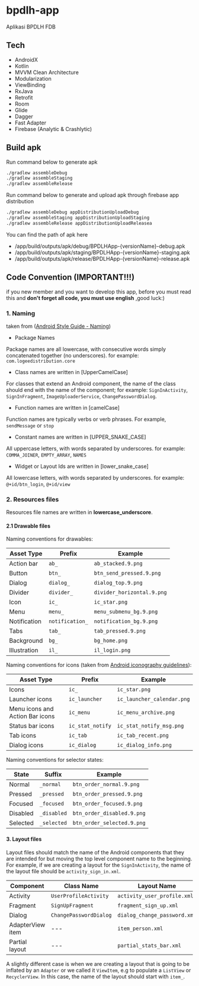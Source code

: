 # bpdlh-app
Aplikasi BPDLH FDB

## Tech
- AndroidX
- Kotlin
- MVVM Clean Architecture
- Modularization
- ViewBinding
- RxJava
- Retrofit
- Room
- Glide
- Dagger
- Fast Adapter
- Firebase (Analytic & Crashlytic)

## Build apk
Run command below to generate apk

```bash
./gradlew assembleDebug
./gradlew assembleStaging
./gradlew assembleRelease
```
Run command below to generate and upload apk through firebase app distribution

```bash
./gradlew assembleDebug appDistributionUploadDebug
./gradlew assembleStaging appDistributionUploadStaging
./gradlew assembleRelease appDistributionUploadReleasea
```

You can find the path of apk here
- /app/build/outputs/apk/debug/BPDLHApp-{versionName}-debug.apk
- /app/build/outputs/apk/staging/BPDLHApp-{versionName}-staging.apk
- /app/build/outputs/apk/release/BPDLHApp-{versionName}-release.apk

## Code Convention (IMPORTANT!!!)

if you new member and you want to develop this app, before you must read this and **don't forget all code, you must use english** ,good luck:)

### 1. Naming

taken from ([Android Style Guide - Naming](https://developer.android.com/kotlin/style-guide#naming_2))

- Package Names

Package names are all lowercase, with consecutive words simply concatenated together (no underscores). for example: `com.logeedistribution.core`

- Class names are written in [UpperCamelCase]

For classes that extend an Android component, the name of the class should end with the name of the component; for example: `SignInActivity`, `SignInFragment`, `ImageUploaderService`, `ChangePasswordDialog`.

- Function names are written in [camelCase]

Function names are typically verbs or verb phrases. For example, `sendMessage` or `stop`

- Constant names are written in [UPPER_SNAKE_CASE]

All uppercase letters, with words separated by underscores. for example: `COMMA_JOINER`, `EMPTY_ARRAY`, `NAMES`

- Widget or Layout Ids are written in [lower_snake_case]

All lowercase letters, with words separated by underscores. for example: `@+id/btn_login`, `@+id/view`

### 2. Resources files

Resources file names are written in __lowercase_underscore__.

#### 2.1 Drawable files

Naming conventions for drawables:


| Asset Type   | Prefix            |		Example               |
|--------------| ------------------|-----------------------------|
| Action bar   | `ab_`             | `ab_stacked.9.png`          |
| Button       | `btn_`	            | `btn_send_pressed.9.png`    |
| Dialog       | `dialog_`         | `dialog_top.9.png`          |
| Divider      | `divider_`        | `divider_horizontal.9.png`  |
| Icon         | `ic_`	            | `ic_star.png`               |
| Menu         | `menu_	`           | `menu_submenu_bg.9.png`     |
| Notification | `notification_`	| `notification_bg.9.png`     |
| Tabs         | `tab_`            | `tab_pressed.9.png`         |
| Background   | `bg_`            | `bg_home.png`         |
| Illustration | `il_`            | `il_login.png`         |


Naming conventions for icons (taken from [Android iconography guidelines](http://developer.android.com/design/style/iconography.html)):

| Asset Type                      | Prefix             | Example                      |
| --------------------------------| ----------------   | ---------------------------- |
| Icons                           | `ic_`              | `ic_star.png`                |
| Launcher icons                  | `ic_launcher`      | `ic_launcher_calendar.png`   |
| Menu icons and Action Bar icons | `ic_menu`          | `ic_menu_archive.png`        |
| Status bar icons                | `ic_stat_notify`   | `ic_stat_notify_msg.png`     |
| Tab icons                       | `ic_tab`           | `ic_tab_recent.png`          |
| Dialog icons                    | `ic_dialog`        | `ic_dialog_info.png`         |

Naming conventions for selector states:

| State	       | Suffix          | Example                     |
|--------------|-----------------|-----------------------------|
| Normal       | `_normal`       | `btn_order_normal.9.png`    |
| Pressed      | `_pressed`      | `btn_order_pressed.9.png`   |
| Focused      | `_focused`      | `btn_order_focused.9.png`   |
| Disabled     | `_disabled`     | `btn_order_disabled.9.png`  |
| Selected     | `_selected`     | `btn_order_selected.9.png`  |


#### 3. Layout files

Layout files should match the name of the Android components that they are intended for but moving the top level component name to the beginning. For example, if we are creating a layout for the `SignInActivity`, the name of the layout file should be `activity_sign_in.xml`.

| Component        | Class Name             | Layout Name                   |
| ---------------- | ---------------------- | ----------------------------- |
| Activity         | `UserProfileActivity`  | `activity_user_profile.xml`   |
| Fragment         | `SignUpFragment`       | `fragment_sign_up.xml`        |
| Dialog           | `ChangePasswordDialog` | `dialog_change_password.xml`  |
| AdapterView item | ---                    | `item_person.xml`             |
| Partial layout   | ---                    | `partial_stats_bar.xml`       |

A slightly different case is when we are creating a layout that is going to be inflated by an `Adapter` or we called it `ViewItem`, e.g to populate a `ListView` or `RecyclerView`. In this case, the name of the layout should start with `item_`.
